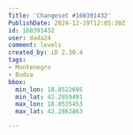 ```yaml
---
Title: 'Changeset #160391432'
PublishDate: 2024-12-19T12:05:30Z
id: 160391432
user: dada24
comment: levels
created_by: iD 2.30.4
tags:
- Montenegro
- Budva
bbox:
  min_lon: 18.8522695
  min_lat: 42.2859491
  max_lon: 18.8535453
  max_lat: 42.2862863

---
```

